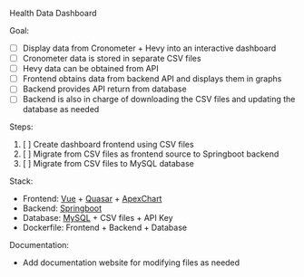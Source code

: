 Health Data Dashboard

Goal:
- [ ] Display data from Cronometer + Hevy into an interactive dashboard
- [ ] Cronometer data is stored in separate CSV files
- [ ] Hevy data can be obtained from API
- [ ] Frontend obtains data from backend API and displays them in graphs
- [ ] Backend provides API return from database
- [ ] Backend is also in charge of downloading the CSV files and updating the database as needed

Steps:
1. [ ] Create dashboard frontend using CSV files
2. [ ] Migrate from CSV files as frontend source to Springboot backend
3. [ ] Migrate from CSV files to MySQL database

Stack:
- Frontend: [Vue](https://vuejs.org/guide/introduction.html) + [Quasar](https://quasar.dev/components) + [ApexChart](https://apexcharts.com/docs/vue-charts/)
- Backend: [Springboot](https://spring.io/projects/spring-boot)
- Database: [MySQL](https://dev.mysql.com/doc/) + CSV files + API Key
- Dockerfile: Frontend + Backend + Database

Documentation:
- Add documentation website for modifying files as needed